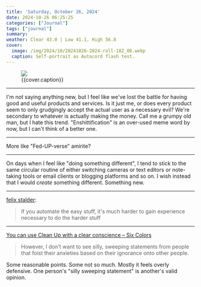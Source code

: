 ```yaml
---
title: 'Saturday, October 26, 2024'
date: 2024-10-26 06:25:25
categories: ["Journal"]
tags: ["journal"]
summary: 
weather: Clear 43.0 | Low 41.1, High 56.8
cover: 
  image: /img/2024/10/20241026-2024-roll-182_08.webp
  caption: Self-portrait as Autocord flash test.
---
```


<figure>
<img src="{{cover.image}}">
<figcaption>{{cover.caption}}</figcaption>
</figure>

----

I'm not saying anything new, but I feel like we've lost the battle for having good and useful products and services. Is it just me, or does every product seem to only grudgingly accept the actual user as a necessary evil? We're secondary to whatever is actually making the money. Call me a grumpy old man, but I hate this trend. "Enshittification" is an over-used meme word by now, but I can't think of a better one.

----

More like "Fed-UP-verse" amirite?

----

On days when I feel like "doing something different", I tend to stick to the same circular routine of either switching cameras or text editors or note-taking tools or email clients or blogging platforms and so on. I wish instead that I would _create_ something different. Something new.

----

[felix stalder](https://social.lol/@festal@tldr.nettime.org/113373333806603074):
> If you automate the easy stuff, it's much harder to gain experience necessary to do the harder stuff

----

[You can use Clean Up with a clear conscience – Six Colors](https://sixcolors.com/post/2024/10/you-can-use-clean-up-with-a-clear-conscience/)
> However, I don’t want to see silly, sweeping statements from people that foist their anxieties based on their ignorance onto other people.

Some reasonable points. Some not so much. Mostly it feels overly defensive. One person's "silly sweeping statement" is another's valid opinion.

